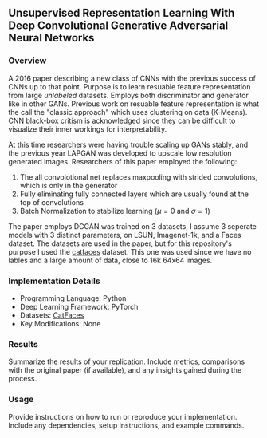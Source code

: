 ## Unsupervised Representation Learning With Deep Convolutional Generative Adversarial Neural Networks

### Overview

A 2016 paper describing a new class of CNNs with the previous success of CNNs up to that point.
Purpose is to learn resuable feature representation from large *unlabeled* datasets. Employs both discriminator and generator like in other GANs.
Previous work on resuable feature representation is what the call the "classic approach" which uses clustering on data (K-Means).
CNN black-box critism is acknowledged since they can be difficult to visualize their inner workings for interpretability.

At this time researchers were having trouble scaling up GANs stably, and the previous year LAPGAN was developed to upscale low resolution generated images.
Researchers of this paper employed the following:
 1. The all convolotional net replaces maxpooling with strided convolutions, which is only in the generator
 2. Fully eliminating fully connected layers which are usually found at the top of convolutions
 3. Batch Normalization to stabilize learning ($\mu = 0$ and $\sigma = 1$)

The paper employs DCGAN was trained on 3 datasets, I assume 3 seperate models with 3 distinct parameters, on LSUN, Imagenet-1k, and a Faces dataset.
The datasets are used in the paper, but for this repository's purpose I used the [catfaces](https://www.kaggle.com/datasets/spandan2/cats-faces-64x64-for-generative-models) dataset.
This one was used since we have no lables and a large amount of data, close to 16k 64x64 images.

### Implementation Details

- Programming Language: Python
- Deep Learning Framework: PyTorch
- Datasets: [CatFaces](https://www.kaggle.com/datasets/spandan2/cats-faces-64x64-for-generative-models)
- Key Modifications: None

### Results

Summarize the results of your replication. Include metrics, comparisons with the original paper (if available), and any insights gained during the process.

### Usage

Provide instructions on how to run or reproduce your implementation. Include any dependencies, setup instructions, and example commands.